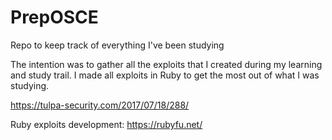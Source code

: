 # PrepOSCE
Repo to keep track of everything I've been studying

The intention was to gather all the exploits that I created during my learning and study trail.
I made all exploits in Ruby to get the most out of what I was studying.

https://tulpa-security.com/2017/07/18/288/


Ruby exploits development:
https://rubyfu.net/
